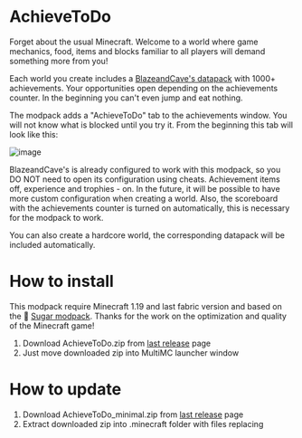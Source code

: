 # AchieveToDo

Forget about the usual Minecraft. Welcome to a world where game mechanics, food, items and blocks familiar to all players will demand something more from you!

Each world you create includes a [BlazeandCave's datapack](https://www.planetminecraft.com/data-pack/blazeandcave-s-advancements-pack-1-12/) with 1000+ achievements. Your opportunities open depending on the achievements counter. In the beginning you can't even jump and eat nothing. 

The modpack adds a "AchieveToDo" tab to the achievements window. You will not know what is blocked until you try it. From the beginning this tab will look like this:

![image](https://user-images.githubusercontent.com/96978370/200839325-67781720-c128-49e4-b855-dfdf1d92e93c.png)

BlazeandCave's is already configured to work with this modpack, so you DO NOT need to open its configuration using cheats. Achievement items off, experience and trophies - on. In the future, it will be possible to have more custom configuration when creating a world. Also, the scoreboard with the achievements counter is turned on automatically, this is necessary for the modpack to work.

You can also create a hardcore world, the corresponding datapack will be included automatically.

# How to install
This modpack require Minecraft 1.19 and last fabric version and based on the 💜 [Sugar modpack](https://modrinth.com/modpack/sugar). Thanks for the work on the optimization and quality of the Minecraft game!
1. Download AchieveToDo.zip from [last release](https://github.com/diskree/AchieveToDo/releases/latest) page
2. Just move downloaded zip into MultiMC launcher window

# How to update
1. Download AchieveToDo_minimal.zip from [last release](https://github.com/diskree/AchieveToDo/releases/latest) page
2. Extract downloaded zip into .minecraft folder with files replacing
